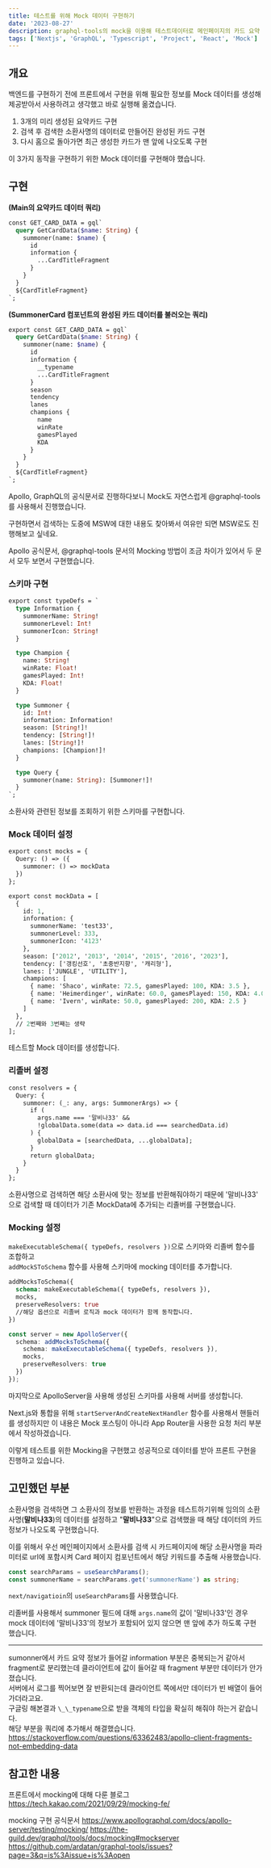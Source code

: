 ```yaml
---
title: 테스트를 위해 Mock 데이터 구현하기
date: '2023-08-27'
description: graphql-tools의 mock을 이용해 테스트데이터로 메인페이지의 카드 요약 부분 구현
tags: ['Nextjs', 'GraphQL', 'Typescript', 'Project', 'React', 'Mock']
---
```


## 개요

백엔드를 구현하기 전에 프론트에서 구현을 위해 필요한 정보를 Mock 데이터를 생성해 제공받아서 사용하려고 생각했고 바로 실행해 옮겼습니다.

1.  3개의 미리 생성된 요약카드 구현
2.  검색 후 검색한 소환사명의 데이터로 만들어진 완성된 카드 구현
3.  다시 홈으로 돌아가면 최근 생성한 카드가 맨 앞에 나오도록 구현

이 3가지 동작을 구현하기 위한 Mock 데이터를 구현해야 했습니다.

## 구현

**(Main의 요약카드 데이터 쿼리)**

```graphql
const GET_CARD_DATA = gql`
  query GetCardData($name: String) {
    summoner(name: $name) {
      id
      information {
        ...CardTitleFragment
      }
    }
  }
  ${CardTitleFragment}
`;
```

**(SummonerCard 컴포넌트의 완성된 카드 데이터를 불러오는 쿼리)**

```graphql
export const GET_CARD_DATA = gql`
  query GetCardData($name: String) {
    summoner(name: $name) {
      id
      information {
        __typename
        ...CardTitleFragment
      }
      season
      tendency
      lanes
      champions {
        name
        winRate
        gamesPlayed
        KDA
      }
    }
  }
  ${CardTitleFragment}
`;
```

Apollo, GraphQL의 공식문서로 진행하다보니 Mock도 자연스럽게 @graphql-tools를 사용해서 진행했습니다.

구현하면서 검색하는 도중에 MSW에 대한 내용도 찾아봐서 여유만 되면 MSW로도 진행해보고 싶네요.

Apollo 공식문서, @graphql-tools 문서의 Mocking 방법이 조금 차이가 있어서 두 문서 모두 보면서 구현했습니다.

### 스키마 구현

```graphql
export const typeDefs = `
  type Information {
    summonerName: String!
    summonerLevel: Int!
    summonerIcon: String!
  }

  type Champion {
    name: String!
    winRate: Float!
    gamesPlayed: Int!
    KDA: Float!
  }

  type Summoner {
    id: Int!
    information: Information!
    season: [String!]!
    tendency: [String!]!
    lanes: [String!]!
    champions: [Champion!]!
  }

  type Query {
    summoner(name: String): [Summoner!]!
  }
`;
```

소환사와 관련된 정보를 조회하기 위한 스키마를 구현합니다.

### Mock 데이터 설정

```graphql
export const mocks = {
  Query: () => ({
    summoner: () => mockData
  })
};

export const mockData = [
  {
    id: 1,
    information: {
      summonerName: 'test33',
      summonerLevel: 333,
      summonerIcon: '4123'
    },
    season: ['2012', '2013', '2014', '2015', '2016', '2023'],
    tendency: ['갱킹선호', '초중반지향', '캐리형'],
    lanes: ['JUNGLE', 'UTILITY'],
    champions: [
      { name: 'Shaco', winRate: 72.5, gamesPlayed: 100, KDA: 3.5 },
      { name: 'Heimerdinger', winRate: 60.0, gamesPlayed: 150, KDA: 4.0 },
      { name: 'Ivern', winRate: 50.0, gamesPlayed: 200, KDA: 2.5 }
    ]
  },
  // 2번째와 3번째는 생략
];
```

테스트할 Mock 데이터를 생성합니다.

### 리졸버 설정

```graphql
const resolvers = {
  Query: {
    summoner: (_: any, args: SummonerArgs) => {
      if (
        args.name === '말비나33' &&
        !globalData.some(data => data.id === searchedData.id)
      ) {
        globalData = [searchedData, ...globalData];
      }
      return globalData;
    }
  }
};
```

소환사명으로 검색하면 해당 소환사에 맞는 정보를 반환해줘야하기 때문에
'말비나33' 으로 검색할 때 데이터가 기존 MockData에 추가되는 리졸버를 구현했습니다.

### Mocking 설정

`makeExecutableSchema({ typeDefs, resolvers })`으로 스키마와 리졸버 함수를 조합하고<br> `addMockSToSchema` 함수를 사용해 스키마에 mocking 데이터를 추가합니다.

```graphql
addMocksToSchema({
  schema: makeExecutableSchema({ typeDefs, resolvers }),
  mocks,
  preserveResolvers: true
  //해당 옵션으로 리졸버 로직과 mock 데이터가 함께 동작합니다.
})
```

```ts
const server = new ApolloServer({
  schema: addMocksToSchema({
    schema: makeExecutableSchema({ typeDefs, resolvers }),
    mocks,
    preserveResolvers: true
  })
});
```

마지막으로 ApolloServer을 사용해 생성된 스키마를 사용해 서버를 생성합니다.

Next.js와 통합을 위해 `startServerAndCreateNextHandler` 함수를 사용해서 핸들러를 생성하지만 이 내용은 Mock 포스팅이 아니라 App Router을 사용한 요청 처리 부분에서 작성하겠습니다.

이렇게 테스트를 위한 Mocking을 구현했고 성공적으로 데이터를 받아 프론트 구현을 진행하고 있습니다.

## 고민했던 부분

소환사명을 검색하면 그 소환사의 정보를 반환하는 과정을 테스트하기위해 임의의 소환사명(**말비나33**)의 데이터를 설정하고 "**말비나33**"으로 검색했을 때 해당 데이터의 카드정보가 나오도록 구현했습니다.

이를 위해서 우선 메인페이지에서 소환사를 검색 시 카드페이지에 해당 소환사명을 파라미터로 url에 포함시켜 Card 페이지 컴포넌트에서 해당 키워드를 추출해 사용했습니다.

```typescript
const searchParams = useSearchParams();
const summonerName = searchParams.get('summonerName') as string;
```

`next/navigatioin`의 `useSearchParams`를 사용했습니다.

리졸버를 사용해서 summoner 필드에 대해 `args.name`의 값이 '말비나33'인 경우 mock 데이터에 '말비나33'의 정보가 포함되어 있지 않으면 맨 앞에 추가 하도록 구현했습니다.

---

sumonner에서 카드 요약 정보가 들어갈 information 부분은 중복되는거 같아서<br> fragment로 분리했는데 클라이언트에 값이 들어갈 때 fragment 부분만 데이터가 안가졌습니다.<br>
서버에서 로그를 찍어보면 잘 반환되는데 클라이언트 쪽에서만 데이터가 빈 배열이 들어가더라고요.<br>
구글링 해본결과 `\_\_typename`으로 받을 객체의 타입을 확실히 해줘야 하는거 같습니다.<br> 해당 부분을 쿼리에 추가해서 해결했습니다.<br>
<https://stackoverflow.com/questions/63362483/apollo-client-fragments-not-embedding-data>

## 참고한 내용

프론트에서 mocking에 대해 다룬 블로그<br>
<https://tech.kakao.com/2021/09/29/mocking-fe/>

mocking 구현 공식문서
<https://www.apollographql.com/docs/apollo-server/testing/mocking/>
<https://the-guild.dev/graphql/tools/docs/mocking#mockserver>
<https://github.com/ardatan/graphql-tools/issues?page=3&q=is%3Aissue+is%3Aopen>
